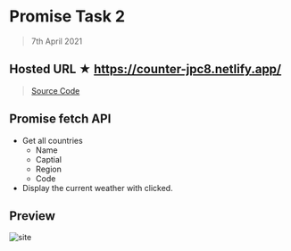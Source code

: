 # Promise Task 2

  > 7th April 2021

## Hosted URL ★ https://counter-jpc8.netlify.app/

> [Source Code](promise)

## Promise fetch API
  - Get all countries
    - Name
    - Captial
    - Region
    - Code
  - Display the current weather with clicked.

## Preview

![site](https://github.com/JPC8/guvi_BootCamp/blob/main/Tasks/Week3/promise-task-2/Preview.png)
